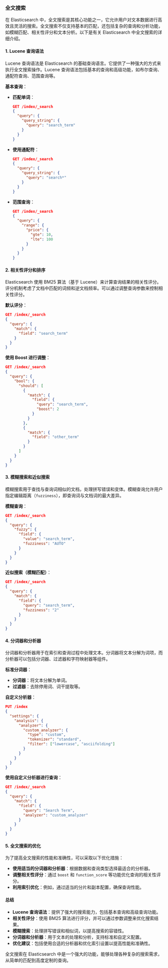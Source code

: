 ### 全文搜索

在 Elasticsearch 中，全文搜索是其核心功能之一，它允许用户对文本数据进行高效且灵活的搜索。全文搜索不仅支持基本的匹配，还包括复杂的查询和分析功能，如模糊匹配、相关性评分和文本分析。以下是有关 Elasticsearch 中全文搜索的详细介绍。

#### 1. **Lucene 查询语法**

Lucene 查询语法是 Elasticsearch 的基础查询语言。它提供了一种强大的方式来执行全文搜索操作。Lucene 查询语法包括基本的查询和高级功能，如布尔查询、通配符查询、范围查询等。

**基本查询**：

- **匹配单词**：

  ```json
  GET /index/_search
  {
    "query": {
      "query_string": {
        "query": "search_term"
      }
    }
  }
  ```

- **使用通配符**：

  ```json
  GET /index/_search
  {
    "query": {
      "query_string": {
        "query": "search*"
      }
    }
  }
  ```

- **范围查询**：

  ```json
  GET /index/_search
  {
    "query": {
      "range": {
        "price": {
          "gte": 10,
          "lte": 100
        }
      }
    }
  }
  ```

#### 2. **相关性评分和排序**

Elasticsearch 使用 BM25 算法（基于 Lucene）来计算查询结果的相关性评分。评分机制考虑了文档中匹配的词频和逆文档频率。可以通过调整查询参数来控制相关性评分。

**默认评分**：

```json
GET /index/_search
{
  "query": {
    "match": {
      "field": "search_term"
    }
  }
}
```

**使用 Boost 进行调整**：

```json
GET /index/_search
{
  "query": {
    "bool": {
      "should": [
        {
          "match": {
            "field": {
              "query": "search_term",
              "boost": 2
            }
          }
        },
        {
          "match": {
            "field": "other_term"
          }
        }
      ]
    }
  }
}
```

#### 3. **模糊搜索和近似搜索**

模糊搜索用于查找与查询词相似的文档，处理拼写错误和变体。模糊查询允许用户指定编辑距离（`fuzziness`），即查询词与文档词的最大差异。

**模糊查询**：

```json
GET /index/_search
{
  "query": {
    "fuzzy": {
      "field": {
        "value": "search_term",
        "fuzziness": "AUTO"
      }
    }
  }
}
```

**近似搜索（模糊匹配）**：

```json
GET /index/_search
{
  "query": {
    "match": {
      "field": {
        "query": "search_term",
        "fuzziness": "2"
      }
    }
  }
}
```

#### 4. **分词器和分析器**

分词器和分析器用于在索引和查询过程中处理文本。分词器将文本分解为词项，而分析器可以包括分词器、过滤器和字符映射器等组件。

**标准分词器**：

- **分词器**：将文本分解为单词。
- **过滤器**：去除停用词、词干提取等。

**自定义分析器**：

```json
PUT /index
{
  "settings": {
    "analysis": {
      "analyzer": {
        "custom_analyzer": {
          "type": "custom",
          "tokenizer": "standard",
          "filter": ["lowercase", "asciifolding"]
        }
      }
    }
  }
}
```

**使用自定义分析器进行查询**：

```json
GET /index/_search
{
  "query": {
    "match": {
      "field": {
        "query": "Search Term",
        "analyzer": "custom_analyzer"
      }
    }
  }
}
```

#### 5. **全文搜索的优化**

为了提高全文搜索的性能和准确性，可以采取以下优化措施：

- **使用适当的分词器和分析器**：根据数据和查询类型选择最适合的分析器。
- **调整相关性评分**：通过 `boost` 和 `function_score` 等功能优化查询的相关性评分。
- **利用索引优化**：例如，通过适当的分片和副本配置，确保查询性能。

#### 总结

- **Lucene 查询语法**：提供了强大的搜索能力，包括基本查询和高级查询功能。
- **相关性评分**：使用 BM25 算法进行评分，并可以通过参数调整来优化搜索结果。
- **模糊搜索**：处理拼写错误和相似词，以提高搜索的容错性。
- **分词器和分析器**：用于文本的处理和分析，支持标准和自定义配置。
- **优化建议**：包括使用合适的分析器和优化索引设置以提高性能和准确性。

全文搜索在 Elasticsearch 中是一个强大的功能，能够处理各种复杂的搜索需求，从简单的匹配到高度定制的查询。